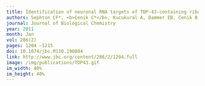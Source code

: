 ```yaml
---
title: Identification of neuronal RNA targets of TDP-43-containing ribonucleoprotein complexes
authors: Sephton CF*, <b>Cenik C*</b>, Kucukural A, Dammer EB, Cenik B, Han Y, Dewey CM, Roth FP, Herz J, Peng J, Moore MJ, Yu G
journal: Journal of Biological Chemistry
year: 2011
month: Jan
vol: 286(2)
pages: 1204 –1215
doi: 10.1074/jbc.M110.190884
link: http://www.jbc.org/content/286/2/1204.full
image: /img/publications/TDP43.gif
im_width: 40%
im_height: 40%
---
```

